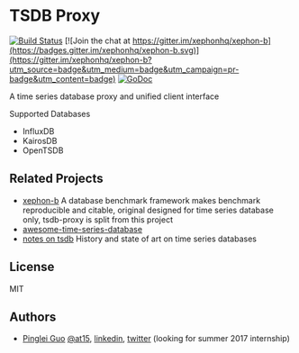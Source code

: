 # TSDB Proxy

[![Build Status](https://travis-ci.org/xephonhq/xephon-b.svg?branch=feature%2Fdata-generation)](https://travis-ci.org/xephonhq/xephon-b)
[![Join the chat at https://gitter.im/xephonhq/xephon-b](https://badges.gitter.im/xephonhq/xephon-b.svg)](https://gitter.im/xephonhq/xephon-b?utm_source=badge&utm_medium=badge&utm_campaign=pr-badge&utm_content=badge)
[![GoDoc](https://godoc.org/github.com/xephonhq/tsdb-proxy?status.svg)](https://godoc.org/github.com/xephonhq/tsdb-proxy)

A time series database proxy and unified client interface

Supported Databases 

- InfluxDB
- KairosDB
- OpenTSDB

## Related Projects

- [xephon-b](https://github.com/xephonhq/xephon-b) A database benchmark framework makes benchmark reproducible and citable, 
original designed for time series database only, tsdb-proxy is split from this project
- [awesome-time-series-database](https://github.com/xephonhq/awesome-time-series-database)
- [notes on tsdb](https://github.com/xephonhq/notes-on-tsdb) History and state of art on time series databases

## License

MIT

## Authors

- [Pinglei Guo](https://at15.github.io) [@at15](https://github.com/at15), [linkedin](https://www.linkedin.com/in/at1510086), [twitter](https://twitter.com/at1510086) (looking for summer 2017 internship)
